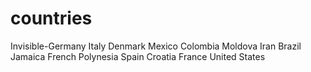 # countries
Invisible-Germany
Italy
Denmark
Mexico
Colombia
Moldova
Iran
Brazil
Jamaica
French Polynesia
Spain
Croatia
France
United States